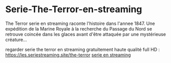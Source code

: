# Serie-The-Terror-en-streaming
The Terror serie en streaming raconte l'histoire dans l'annee 1847. Une expédition de la Marine Royale à la recherche du Passage du Nord se retrouve coincée dans les glaces avant d'être attaquée par une mystérieuse créature...

regarder serie the terror en streaming gratuitement haute qualité full HD :
https://les.seriestreaming.site/the-terror
<a href="https://les.seriestreaming.site/voirserie">serie en streaming</a>

